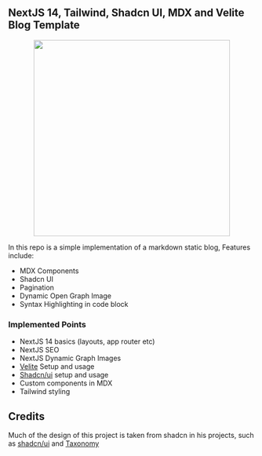 ## NextJS 14, Tailwind, Shadcn UI, MDX and Velite Blog Template

<p align="center">
 <img src="https://i.imgur.com/VgnktQH.png" width="400">
</p>

In this repo is a simple implementation of a markdown static blog,
 Features include:
- MDX Components
- Shadcn UI
- Pagination
- Dynamic Open Graph Image
- Syntax Highlighting in code block

### Implemented Points
- NextJS 14 basics (layouts, app router etc)
- NextJS SEO
- NextJS Dynamic Graph Images
- [Velite](https://velite.js.org/) Setup and usage
- [Shadcn/ui](https://ui.shadcn.com/) setup and usage
- Custom components in MDX
- Tailwind styling 

## Credits
Much of the design of this project is taken from shadcn in his projects, such as [shadcn/ui](https://ui.shadcn.com/) and [Taxonomy](https://tx.shadcn.com/)

